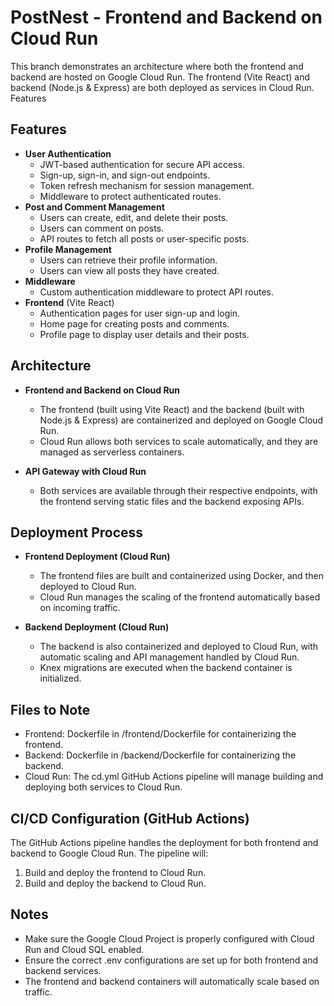 # PostNest - Frontend and Backend on Cloud Run

This branch demonstrates an architecture where both the frontend and backend are hosted on Google Cloud Run. The frontend (Vite React) and backend (Node.js & Express) are both deployed as services in Cloud Run.
Features

## Features

- **User Authentication**
  - JWT-based authentication for secure API access.
  - Sign-up, sign-in, and sign-out endpoints.
  - Token refresh mechanism for session management.
  - Middleware to protect authenticated routes.
- **Post and Comment Management**
  - Users can create, edit, and delete their posts.
  - Users can comment on posts.
  - API routes to fetch all posts or user-specific posts.
- **Profile Management**
  - Users can retrieve their profile information.
  - Users can view all posts they have created.
- **Middleware**
  - Custom authentication middleware to protect API routes.
- **Frontend** (Vite React)
  - Authentication pages for user sign-up and login.
  - Home page for creating posts and comments.
  - Profile page to display user details and their posts.

## Architecture

- **Frontend and Backend on Cloud Run**

  - The frontend (built using Vite React) and the backend (built with Node.js & Express) are containerized and deployed on Google Cloud Run.
  - Cloud Run allows both services to scale automatically, and they are managed as serverless containers.

- **API Gateway with Cloud Run**
  - Both services are available through their respective endpoints, with the frontend serving static files and the backend exposing APIs.

## Deployment Process

- **Frontend Deployment (Cloud Run)**

  - The frontend files are built and containerized using Docker, and then deployed to Cloud Run.
  - Cloud Run manages the scaling of the frontend automatically based on incoming traffic.

- **Backend Deployment (Cloud Run)**
  - The backend is also containerized and deployed to Cloud Run, with automatic scaling and API management handled by Cloud Run.
  - Knex migrations are executed when the backend container is initialized.

## Files to Note

- Frontend: Dockerfile in /frontend/Dockerfile for containerizing the frontend.
- Backend: Dockerfile in /backend/Dockerfile for containerizing the backend.
- Cloud Run: The cd.yml GitHub Actions pipeline will manage building and deploying both services to Cloud Run.

## CI/CD Configuration (GitHub Actions)

The GitHub Actions pipeline handles the deployment for both frontend and backend to Google Cloud Run. The pipeline will:

1. Build and deploy the frontend to Cloud Run.
2. Build and deploy the backend to Cloud Run.

## Notes

- Make sure the Google Cloud Project is properly configured with Cloud Run and Cloud SQL enabled.
- Ensure the correct .env configurations are set up for both frontend and backend services.
- The frontend and backend containers will automatically scale based on traffic.
